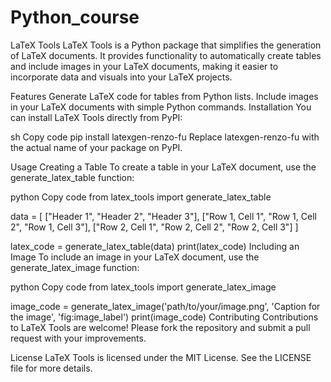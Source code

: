 # Python_course
LaTeX Tools
LaTeX Tools is a Python package that simplifies the generation of LaTeX documents. It provides functionality to automatically create tables and include images in your LaTeX documents, making it easier to incorporate data and visuals into your LaTeX projects.

Features
Generate LaTeX code for tables from Python lists.
Include images in your LaTeX documents with simple Python commands.
Installation
You can install LaTeX Tools directly from PyPI:

sh
Copy code
pip install latexgen-renzo-fu
Replace latexgen-renzo-fu with the actual name of your package on PyPI.

Usage
Creating a Table
To create a table in your LaTeX document, use the generate_latex_table function:

python
Copy code
from latex_tools import generate_latex_table

data = [
    ["Header 1", "Header 2", "Header 3"],
    ["Row 1, Cell 1", "Row 1, Cell 2", "Row 1, Cell 3"],
    ["Row 2, Cell 1", "Row 2, Cell 2", "Row 2, Cell 3"]
]

latex_code = generate_latex_table(data)
print(latex_code)
Including an Image
To include an image in your LaTeX document, use the generate_latex_image function:

python
Copy code
from latex_tools import generate_latex_image

image_code = generate_latex_image('path/to/your/image.png', 'Caption for the image', 'fig:image_label')
print(image_code)
Contributing
Contributions to LaTeX Tools are welcome! Please fork the repository and submit a pull request with your improvements.

License
LaTeX Tools is licensed under the MIT License. See the LICENSE file for more details.
